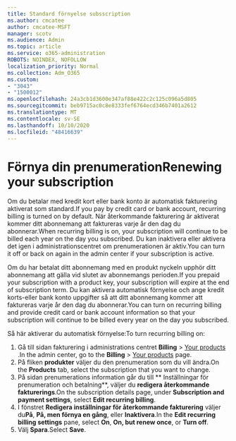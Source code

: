 ```yaml
---
title: Standard förnyelse subsscription
ms.author: cmcatee
author: cmcatee-MSFT
manager: scotv
ms.audience: Admin
ms.topic: article
ms.service: o365-administration
ROBOTS: NOINDEX, NOFOLLOW
localization_priority: Normal
ms.collection: Adm_O365
ms.custom:
- "3043"
- "1500012"
ms.openlocfilehash: 24a3cb1d3600e347af88e422c2c125c096a5d805
ms.sourcegitcommit: beb9715ac0c8e8333fef6764ecd346b7401a2612
ms.translationtype: MT
ms.contentlocale: sv-SE
ms.lasthandoff: 10/10/2020
ms.locfileid: "48416639"
---
```

# <a name="renewing-your-subscription"></a><span data-ttu-id="d1b47-102">Förnya din prenumeration</span><span class="sxs-lookup"><span data-stu-id="d1b47-102">Renewing your subscription</span></span>

<span data-ttu-id="d1b47-103">Om du betalar med kredit kort eller bank konto är automatisk fakturering aktiverat som standard.</span><span class="sxs-lookup"><span data-stu-id="d1b47-103">If you pay by credit card or bank account, recurring billing is turned on by default.</span></span> <span data-ttu-id="d1b47-104">När återkommande fakturering är aktiverat kommer ditt abonnemang att faktureras varje år den dag du abonnerar.</span><span class="sxs-lookup"><span data-stu-id="d1b47-104">When recurring billing is on, your subscription will continue to be billed each year on the day you subscribed.</span></span> <span data-ttu-id="d1b47-105">Du kan inaktivera eller aktivera det igen i administrationscentret om prenumerationen är aktiv.</span><span class="sxs-lookup"><span data-stu-id="d1b47-105">You can turn it off or back on again in the admin center if your subscription is active.</span></span>

<span data-ttu-id="d1b47-106">Om du har betalat ditt abonnemang med en produkt nyckeln upphör ditt abonnemang att gälla vid slutet av abonnemangs perioden.</span><span class="sxs-lookup"><span data-stu-id="d1b47-106">If you prepaid your subscription with a product key, your subscription will expire at the end of subscription term.</span></span> <span data-ttu-id="d1b47-107">Du kan aktivera automatisk förnyelse och ange kredit korts-eller bank konto uppgifter så att ditt abonnemang kommer att faktureras varje år den dag du abonnerar.</span><span class="sxs-lookup"><span data-stu-id="d1b47-107">You can turn on recurring billing and provide credit card or bank account information so that your subscription will continue to be billed every year on the day you subscribed.</span></span>

<span data-ttu-id="d1b47-108">Så här aktiverar du automatisk förnyelse:</span><span class="sxs-lookup"><span data-stu-id="d1b47-108">To turn recurring billing on:</span></span>

1. <span data-ttu-id="d1b47-109">Gå till sidan fakturering i administrations centret **Billing**  >  [Your products](https://go.microsoft.com/fwlink/p/?linkid=842054) .</span><span class="sxs-lookup"><span data-stu-id="d1b47-109">In the admin center, go to the **Billing** > [Your products](https://go.microsoft.com/fwlink/p/?linkid=842054) page.</span></span>
2. <span data-ttu-id="d1b47-110">På fliken **produkter** väljer du den prenumeration som du vill ändra.</span><span class="sxs-lookup"><span data-stu-id="d1b47-110">On the **Products** tab, select the subscription that you want to change.</span></span>
3. <span data-ttu-id="d1b47-111">På sidan prenumerations information går du till \*\* Inställningar för prenumeration och betalning\*\*, väljer du **redigera återkommande fakturerings**.</span><span class="sxs-lookup"><span data-stu-id="d1b47-111">On the subscription details page, under **Subscription and payment settings**, select **Edit recurring billing**.</span></span>
4. <span data-ttu-id="d1b47-112">I fönstret **Redigera inställningar för återkommande fakturering** väljer du**På**, **På, men förnya en gång**, eller **Inaktivera**.</span><span class="sxs-lookup"><span data-stu-id="d1b47-112">In the **Edit recurring billing settings** pane, select **On**, **On, but renew once**, or **Turn off**.</span></span>
5. <span data-ttu-id="d1b47-113">Välj **Spara**.</span><span class="sxs-lookup"><span data-stu-id="d1b47-113">Select **Save**.</span></span> 